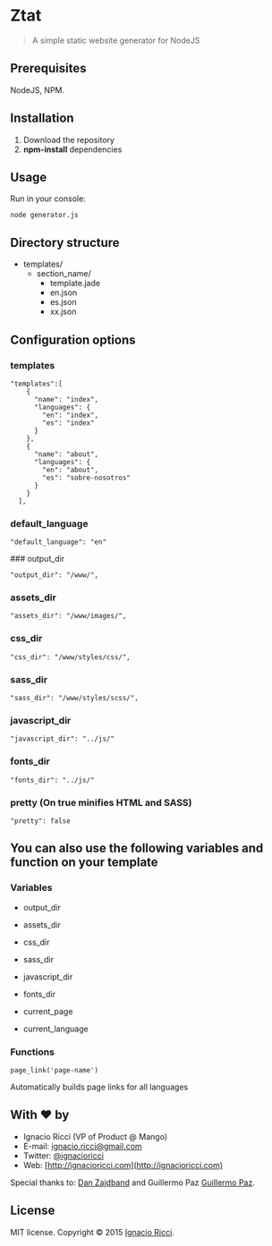 # Ztat
> A simple static website generator for NodeJS

## Prerequisites

NodeJS, NPM.

## Installation

1. Download the repository
2. **npm-install** dependencies

## Usage

Run in your console:

```
node generator.js
```

## Directory structure

- templates/
  - section_name/
     - template.jade
     - en.json
     - es.json
     - xx.json

## Configuration options

### templates

```
"templates":[
    {
      "name": "index",
      "languages": {
        "en": "index",
        "es": "index"
      }
    },
    {
      "name": "about",
      "languages": {
        "en": "about",
        "es": "sobre-nosotros"
      }
    }
  ],
```
### default_language
```
"default_language": "en"
```
### output_dir
```
"output_dir": "/www/",
```
### assets_dir
```
"assets_dir": "/www/images/",
```
### css_dir
```
"css_dir": "/www/styles/css/",
```
### sass_dir
```
"sass_dir": "/www/styles/scss/",
```
### javascript_dir
```
"javascript_dir": "../js/"
```
### fonts_dir
```
"fonts_dir": "../js/"
```
### pretty (On true minifies HTML and SASS)
```
"pretty": false
```

## You can also use the following variables and function on your template

### Variables

* output_dir
* assets_dir
* css_dir
* sass_dir
* javascript_dir
* fonts_dir

* current_page
* current_language

### Functions

```
page_link('page-name')
```

Automatically builds page links for all languages


## With ❤ by

- Ignacio Ricci (VP of Product @ Mango)
 - E-mail: [ignacio.ricci@gmail.com](mailto:ignacio.ricci@gmail.com)
 - Twitter: [@ignacioricci](http://twitter.com/ignacioricci)
 - Web: [http://ignacioricci.com](http://ignacioricci.com)

Special thanks to: <a href="http://twitter.com/impronunciable">Dan Zajdband</a> and Guillermo Paz <a href="http://twitter.com/pazguille">Guillermo Paz</a>.

## License
MIT license. Copyright © 2015 [Ignacio Ricci](http://ignacioricci.com).